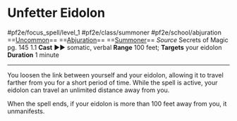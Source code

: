 # Unfetter Eidolon
#pf2e/focus_spell/level_1 #pf2e/class/summoner #pf2e/school/abjuration 
==[Uncommon](rules/traits/uncommon.md)== ==[Abjuration](rules/traits/abjuration.md)== ==[Summoner](../../../Traits/Summoner.md)==
*Source* Secrets of Magic pg. 145 1.1
**Cast** ►► somatic, verbal
**Range** 100 feet; **Targets** your eidolon
**Duration** 1 minute

---
You loosen the link between yourself and your eidolon, allowing it to travel farther from you for a short period of time. While the spell is active, your eidolon can travel an unlimited distance away from you. 

When the spell ends, if your eidolon is more than 100 feet away from you, it unmanifests.